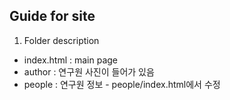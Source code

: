 ## Guide for site

1. Folder description
* index.html : main page
* author : 연구원 사진이 들어가 있음
* people : 연구원 정보 - people/index.html에서 수정

